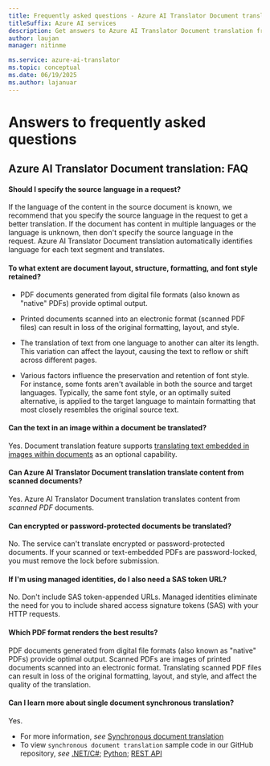 ```yaml
---
title: Frequently asked questions - Azure AI Translator Document translation
titleSuffix: Azure AI services
description: Get answers to Azure AI Translator Document translation frequently asked questions.
author: laujan
manager: nitinme

ms.service: azure-ai-translator
ms.topic: conceptual
ms.date: 06/19/2025
ms.author: lajanuar
---
```


<!-- markdownlint-disable MD001 -->

# Answers to frequently asked questions

## Azure AI Translator Document translation: FAQ

#### Should I specify the source language in a request?

If the language of the content in the source document is known, we recommend that you specify the source language in the request to get a better translation. If the document has content in multiple languages or the language is unknown, then don't specify the source language in the request. Azure AI Translator Document translation automatically identifies language for each text segment and translates.

#### To what extent are document layout, structure, formatting, and font style retained?

* PDF documents generated from digital file formats (also known as "native" PDFs) provide optimal output.

* Printed documents scanned into an electronic format (scanned PDF files) can result in loss of the original formatting, layout, and style.

* The translation of text from one language to another can alter its length. This variation can affect the layout, causing the text to reflow or shift across different pages.

* Various factors influence the preservation and retention of font style. For instance, some fonts aren't available in both the source and target languages. Typically, the same font style, or an optimally suited alternative, is applied to the target language to maintain formatting that most closely resembles the original source text.

#### Can the text in an image within a document be translated?

Yes. Document translation feature supports [translating text embedded in images within documents](how-to-guides/use-rest-api-programmatically.md#translate-text-embedded-within-images-in-documents-) as an optional capability.

#### Can Azure AI Translator Document translation translate content from scanned documents?

Yes. Azure AI Translator Document translation translates content from _scanned PDF_ documents.

#### Can encrypted or password-protected documents be translated?

No. The service can't translate encrypted or password-protected documents. If your scanned or text-embedded PDFs are password-locked, you must remove the lock before submission.

#### If I'm using managed identities, do I also need a SAS token URL?

No. Don't include SAS token-appended URLs. Managed identities eliminate the need for you to include shared access signature tokens (SAS) with your HTTP requests.

#### Which PDF format renders the best results?

PDF documents generated from digital file formats (also known as "native" PDFs) provide optimal output. Scanned PDFs are images of printed documents scanned into an electronic format. Translating scanned PDF files can result in loss of the original formatting, layout, and style, and affect the quality of the translation.

#### Can I learn more about single document synchronous translation?

Yes.

* For more information, *see* [Synchronous document translation](overview.md#synchronous-translation)
* To view `synchronous document translation` sample code in our GitHub repository, *see* [.NET/C#](https://github.com/Azure/azure-sdk-for-net/blob/main/sdk/translation/Azure.AI.Translation.Document/samples/Sample5_SynchronousTranslation.md); [Python](https://github.com/Azure/azure-sdk-for-python/blob/azure-ai-translation-document_1.0.0/sdk/translation/azure-ai-translation-document/samples/sample_begin_translation.py); [REST API](quickstarts/rest-api.md#synchronously-translate-a-single-document-post)
